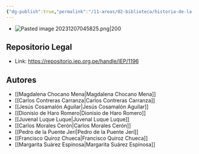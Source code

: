 ```yaml
---
{"dg-publish":true,"permalink":"/11-areas/02-biblioteca/historia-de-la-moneda-en-el-peru/","noteIcon":""}
---
```


- ![Pasted image 20231207045825.png|200](/img/user/10%20Entrada%20%F0%9F%9B%92/%F0%9F%92%BE%20Adjuntos/Pasted%20image%2020231207045825.png)
## Repositorio Legal
- Link: https://repositorio.iep.org.pe/handle/IEP/1196
## Autores
- [[Magdalena Chocano Mena\|Magdalena Chocano Mena]]
- [[Carlos Contreras Carranza\|Carlos Contreras Carranza]]
- [[Jesús Cosamalón Aguilar\|Jesús Cosamalón Aguilar]]
- [[Dionisio de Haro Romero\|Dionisio de Haro Romero]]
- [[Juvenal Luque Luque\|Juvenal Luque Luque]]
- [[Carlos Morales Cerón\|Carlos Morales Cerón]]
- [[Pedro de la Puente Jerí\|Pedro de la Puente Jerí]]
- [[Francisco Quiroz Chueca\|Francisco Quiroz Chueca]]
- [[Margarita Suárez Espinosa\|Margarita Suárez Espinosa]]
